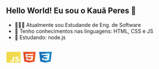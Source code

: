 ## Hello World! Eu sou o Kauã Peres 👋

- 👨🏼‍💻 Atualmente sou Estudande de Eng. de Software
- 💭 Tenho conhecimentos nas linguagens: HTML, CSS e JS
- 📘 Estudando: node.js

<div style="display: inline_block"><br>
  <img align="center" alt="Kaua-Js" height="30" width="40" src="https://raw.githubusercontent.com/devicons/devicon/master/icons/javascript/javascript-plain.svg">
  <img align="center" alt="Kaua-HTML" height="30" width="40" src="https://raw.githubusercontent.com/devicons/devicon/master/icons/html5/html5-original.svg">
  <img align="center" alt="Kaua-CSS" height="30" width="40" src="https://raw.githubusercontent.com/devicons/devicon/master/icons/css3/css3-original.svg">
</div>

